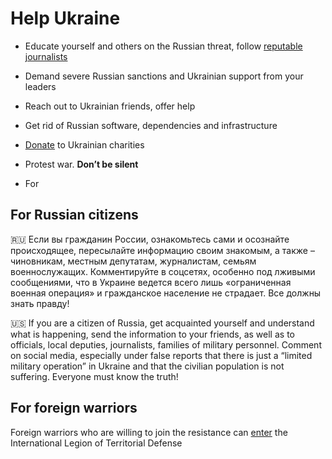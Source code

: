 # Help Ukraine

- Educate yourself and others on the Russian threat, follow [reputable journalists](/docs/WarNews.md)
- Demand severe Russian sanctions and Ukrainian support from your leaders
- Reach out to Ukrainian friends, offer help
- Get rid of Russian software, dependencies and infrastructure
- [Donate](/docs/Donate.md) to Ukrainian charities
- Protest war. **Don’t be silent**

- For  

## For Russian citizens

🇷🇺 Если вы гражданин России, ознакомьтесь сами и осознайте происходящее, пересылайте информацию своим знакомым, а также – чиновникам, местным депутатам, журналистам, семьям военнослужащих. Комментируйте в соцсетях, особенно под лживыми сообщениями, что в Украине ведется всего лишь «ограниченная военная операция» и гражданское население не страдает. Все должны знать правду!

🇺🇸 If you are a citizen of Russia, get acquainted yourself and understand what is happening, send the information to your friends, as well as to officials, local deputies, journalists, families of military personnel. Comment on social media, especially under false reports that there is just a “limited military operation” in Ukraine and that the civilian population is not suffering. Everyone must know the truth!

## For foreign warriors

Foreign warriors who are willing to join the resistance can [enter](https://www.ukrinform.net/rubric-ato/3415272-how-to-join-international-legion-to-defend-ukraine-algorithm.html) the International Legion of Territorial Defense
